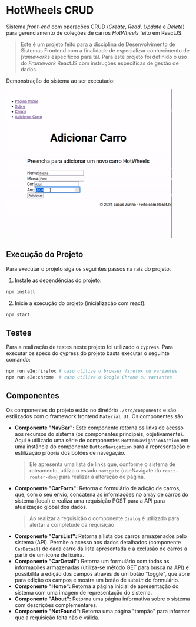 # HotWheels CRUD

Sistema *front-end* com operações CRUD (*Create*, *Read*, *Update* e *Delete*) para gerenciamento de coleções de carros *HotWheels* feito em ReactJS.

> Este é um projeto feito para a disciplina de Desenvolvimento de Sistemas Frontend com a finalidade de especializar conhecimento de *frameworks* especificos para tal. Para este projeto foi definido o uso do *Framework* ReactJS com instruções específicas de gestão de dados.

Demonstração do sistema ao ser executado:

![Resultado esperado ao rodar este projeto (GIF)](./docs/presentation.gif)

## Execução do Projeto

Para executar o projeto siga os seguintes passos na raíz do projeto.

1. Instale as dependências do projeto:

```sh
npm install
```

2. Inicie a execução do projeto (inicialização com react):

```sh
npm start
```

## Testes

Para a realização de testes neste projeto foi utilizado o `cypress`. Para executar os specs do cypress do projeto basta executar o seguinte comando:

```sh
npm run e2e:firefox # caso utilize o browser firefox ou variantes
npm run e2e:chrome  # caso utilize o Google Chrome ou variantes
```

## Componentes

Os componentes do projeto estão no diretório `./src/components` e são estilizados com o framework frontend `Material UI`. Os componentes são:

- **Componente "NavBar":** Este componente retorna os links de acesso aos recursos do sistema (os componentes principais, objetivamente). Aqui é utilizado uma série de componentes `BottomNavigationAction` em uma instância do componente `ButtonNavigation` para a representação e estilização própria dos botões de navegação.
    > Ele apresenta uma lista de links que, conforme o sistema de roteamento, utiliza o estado `navigate` (useNavigate do `react-router-dom`) para realizar a alteração de página.
- **Componente "CarForm":** Retorna o formulário de adição de carros, que, com o seu envio, concatena as informações no array de carros do sistema (local) e realiza uma requisição POST para a API para atualização global dos dados.
    > Ao realizar a requisição o componente `Dialog` é utilizado para alertar a completude da requisição
- **Componente "CarsList":** Retorna a lista dos carros armazenados pelo sistema (API). Permite o acesso aos dados detalhados (componente `CarDetail`) de cada carro da lista apresentada e a exclusão de carros a partir de um icone de lixeira.
- **Componente "CarDetail":** Retorna um formulário com todas as informações armazenadas (utiliza-se método GET para busca na API) e possibilita a edição dos campos através de um botão "toggle", que abre para edição os campos e mostra um botão de `submit` do formulário.
- **Componente "Home":** Retorna a página inicial de apresentação do sistema com uma imagem de representação do sistema.
- **Componente "About":** Retorna uma página informativa sobre o sistema com descrições complementares.
- **Componente "NotFound":** Retorna uma página "tampão" para informar que a requisição feita não é válida.

